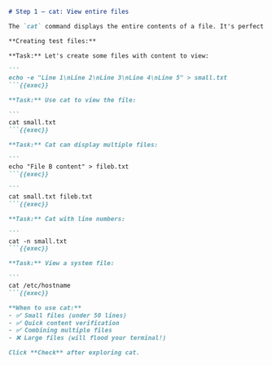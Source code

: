 ````markdown
# Step 1 — cat: View entire files

The `cat` command displays the entire contents of a file. It's perfect for small files!

**Creating test files:**

**Task:** Let's create some files with content to view:

```
echo -e "Line 1\nLine 2\nLine 3\nLine 4\nLine 5" > small.txt
```{{exec}}

**Task:** Use cat to view the file:

```
cat small.txt
```{{exec}}

**Task:** Cat can display multiple files:

```
echo "File B content" > fileb.txt
```{{exec}}

```
cat small.txt fileb.txt
```{{exec}}

**Task:** Cat with line numbers:

```
cat -n small.txt
```{{exec}}

**Task:** View a system file:

```
cat /etc/hostname
```{{exec}}

**When to use cat:**
- ✅ Small files (under 50 lines)
- ✅ Quick content verification
- ✅ Combining multiple files
- ❌ Large files (will flood your terminal!)

Click **Check** after exploring cat.
````


